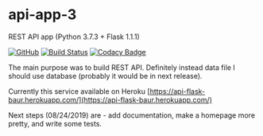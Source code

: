 # api-app-3
REST API app (Python 3.7.3 + Flask 1.1.1)

[![GitHub](https://img.shields.io/github/license/mashape/apistatus.svg)](https://github.com/BurhanH/api-app-3/blob/master/LICENSE)
[![Build Status](https://travis-ci.org/BurhanH/api-app-3.svg?branch=master)](https://travis-ci.org/BurhanH/api-app-3)
[![Codacy Badge](https://api.codacy.com/project/badge/Grade/f03fd77b35644ccaac8c537c1e050b1c)](https://www.codacy.com/app/BurhanH/api-app-3?utm_source=github.com&amp;utm_medium=referral&amp;utm_content=BurhanH/api-app-3&amp;utm_campaign=Badge_Grade)

The main purpose was to build REST API. Definitely instead data file I should use database (probably it would be in next release).

Currently this service available on Heroku [https://api-flask-baur.herokuapp.com/](https://api-flask-baur.herokuapp.com/)

Next steps (08/24/2019) are - add documentation, make a homepage more pretty, and write some tests.
